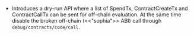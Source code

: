* Introduces a dry-run API where a list of SpendTx, ContractCreateTx and ContractCallTx can be sent for off-chain evaluation. At
  the same time disable the broken off-chain (<<"sophia">> ABI) call through `debug/contracts/code/call`.
